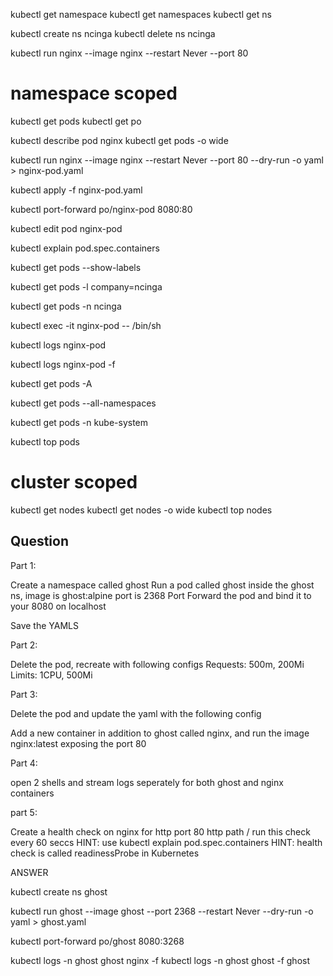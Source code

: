 kubectl get namespace
kubectl get namespaces
kubectl get ns

kubectl create ns ncinga
kubectl delete ns ncinga

kubectl run nginx --image nginx --restart Never --port 80 

# namespace scoped

kubectl get pods
kubectl get po

kubectl describe pod nginx
kubectl get pods -o wide

kubectl run nginx --image nginx --restart Never --port 80 --dry-run -o yaml > nginx-pod.yaml

kubectl apply -f nginx-pod.yaml 

kubectl port-forward po/nginx-pod 8080:80

kubectl edit pod nginx-pod

kubectl explain pod.spec.containers

kubectl get pods --show-labels

kubectl get pods -l company=ncinga

kubectl get pods -n ncinga

kubectl exec -it nginx-pod  -- /bin/sh

kubectl logs nginx-pod

kubectl logs nginx-pod -f

kubectl get pods -A

kubectl get pods --all-namespaces

kubectl get pods -n kube-system

kubectl top pods

# cluster scoped

kubectl get nodes
kubectl get nodes -o wide
kubectl top nodes


## Question

Part 1:

Create a namespace called ghost
Run a pod called ghost inside the ghost ns, image is ghost:alpine port is 2368
Port Forward the pod and bind it to your 8080 on localhost

Save the YAMLS

Part 2:

Delete the pod, recreate with following configs
Requests: 500m, 200Mi
Limits: 1CPU, 500Mi

Part 3:

Delete the pod and update the yaml with the following config

Add a new container in addition to ghost called nginx, and run the image nginx:latest exposing the port 80

Part 4:

open 2 shells and stream logs seperately for both ghost and nginx containers

part 5:

Create a health check on nginx for http port 80 http path / run this check every 60 seccs
HINT: use kubectl explain pod.spec.containers
HINT: health check is called readinessProbe in Kubernetes


ANSWER

kubectl create ns ghost

kubectl run ghost --image ghost --port 2368 --restart Never --dry-run -o yaml > ghost.yaml

kubectl port-forward po/ghost 8080:3268

kubectl logs -n ghost ghost nginx  -f 
kubectl logs -n ghost ghost  -f ghost